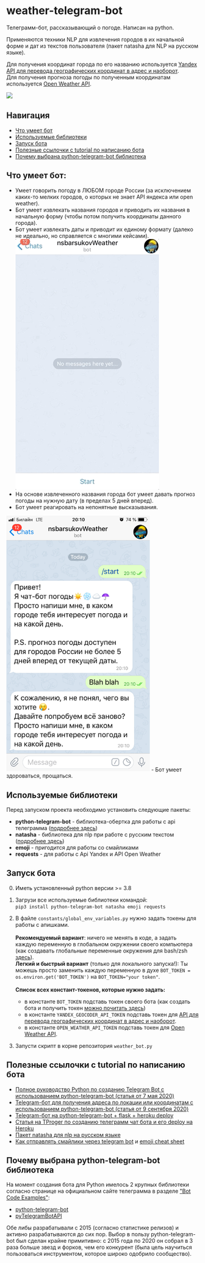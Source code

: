 # weather-telegram-bot
Телеграмм-бот, рассказывающий о погоде.
Написан на python.

Применяются техники NLP для извлечения городов в их начальной форме и дат из текстов пользователя
(пакет natasha для NLP на русском языке).

Для получения координат города по его названию используется
[Yandex API для перевода географических координат в адрес и наоборот](https://yandex.ru/dev/maps/geocoder/). <br>
Для получения прогноза погоды по полученным координатам используется [Open Weather API](https://openweathermap.org/forecast5).

![](.demostration_media/botDemo.gif)

## Навигация
- [Что умеет бот](#что-умеет-бот)
- [Используемые библиотеки](#используемые-библиотеки)
- [Запуск бота](#запуск-бота)
- [Полезные ссылочки с tutorial по написанию бота](#полезные-ссылочки-с-tutorial-по-написанию-бота)
- [Почему выбрана python-telegram-bot библиотека](#почему-выбрана-python-telegram-bot-библиотека)
 
## Что умеет бот:
- Умеет говорить погоду в ЛЮБОМ городе России (за исключением каких-то мелких городов, о которых не знает API яндекса или open weather).
- Бот умеет извлекать названия городов и приводить их названия в начальную форму (чтобы потом получить координаты данного города).
- Бот умеет извлекать даты и приводит их единому формату (далеко не идеально, но справляется с многими кейсами).<br>
![](.demostration_media/botDateDemo.gif)
- На основе извлеченного названия города бот умеет давать прогноз погоды на нужную дату (в пределах 5 дней вперед).
- Бот умеет реагировать на непонятные высказывания.<br>
<img src=".demostration_media/dontUnderstand.PNG" width="376">
- Бот умеет здороваться, прощаться.
  
## Используемые библиотеки
Перед запуском проекта необходимо установить следующие пакеты:
- **python-telegram-bot** - библиотека-обертка для работы с api телеграмма ([подробнее здесь](#почему-выбрана-python-telegram-bot-библиотека))
- **natasha** - библиотека для nlp при работе с русским текстом ([подробнее здесь](https://habr.com/ru/post/516098/))
- **emoji** - пригодится для работы со смайликами
- **requests** - для работы с Api Yandex и API Open Weather

## Запуск бота
0. Иметь установленный python версии >= 3.8
   
1. Загрузи все используемые библиотеки командой: <br>
`pip3 install python-telegram-bot natasha emoji requests`
  
2. В файле `constants/global_env_variables.py` нужно задать токены для работы с апишками. <br> <br>
**Рекомендуемый вариант**: ничего не менять в коде, а задать каждую переменную в глобальном окружении своего компьютера (как создавать глобальные переменные окружения для bash/zsh [здесь](https://apple.stackexchange.com/a/356455)). <br>
**Легкий и быстрый вариант** (только для локального запуска!): Ты можешь просто заменить каждую переменную в духе `BOT_TOKEN = os.environ.get('BOT_TOKEN')` на `BOT_TOKEN="your token"`. <br> <br>
**Список всех констант-токенов, которые нужно задать:**
    + в константе `BOT_TOKEN` подставь токен своего бота (как создать бота и получить токен [можно почитать здесь](https://vc.ru/dev/156853-telegram-bot-dlya-polucheniya-adresa-po-lokacii-ili-koordinatam-python))
    + в константе `YANDEX_GEOCODER_API_TOKEN` подставь токен для [API для перевода географических координат в адрес и наоборот](https://yandex.ru/dev/maps/geocoder/). <br>
    + в константе `OPEN_WEATHER_API_TOKEN` подставь токен для [Open Weather API](https://openweathermap.org/api). <br>

3. Запусти скрипт в корне репозитория `weather_bot.py`
    
## Полезные ссылочки с tutorial по написанию бота
- [Полное руководство Python по созданию Telegram Bot с использованием python-telegram-bot (статья от 7 мая 2020)](https://dev-gang.ru/article/ja-postroil-telegrafnyi-bot-dlja-borby-s-pisczevymi-othodami-vot-kak-eto-delaetsja-inaqfmq470/)
- [Telegram-бот для получения адреса по локации или координатам с использованием python-telegram-bot (статья от 9 сентября 2020)](https://vc.ru/dev/156853-telegram-bot-dlya-polucheniya-adresa-po-lokacii-ili-koordinatam-python)
- [Telegram-бот на python-telegram-bot + flask + heroku deploy](https://www.toptal.com/python/telegram-bot-tutorial-python)
- [Статья на TProger по созданию телеграмм чат бота и его deploy на Heroku](https://tproger.ru/translations/telegram-bot-create-and-deploy/)
- [Пакет natasha для nlp на русском языке](https://habr.com/ru/post/516098/)
- [Как отправлять смайлики через telegram bot](https://github.com/python-telegram-bot/python-telegram-bot/wiki/Emoji)
и [emoji cheat sheet](https://www.webfx.com/tools/emoji-cheat-sheet/)


## Почему выбрана python-telegram-bot библиотека
На момент создания бота для Python имелось 2 крупных библиотеки согласно странице на официальном сайте телеграмма
в разделе ["Bot Code Examples"](https://core.telegram.org/bots/samples):
- [python-telegram-bot](https://github.com/python-telegram-bot/python-telegram-bot)
- [pyTelegramBotAPI](https://github.com/eternnoir/pyTelegramBotAPI)

Обе либы разрабатывали с 2015 (согласно статистике релизов) и активно разрабатываются до сих пор.
Выбор в пользу python-telegram-bot был сделан крайне примитивно:
с 2015 года по 2020 он собрал в 3 раза больше звезд и форков, чем его конкурент
(была цель научиться пользоваться инструментом, которое широко одобрило сообщество).